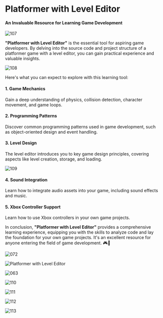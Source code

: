 # Platformer with Level Editor

#### An Invaluable Resource for Learning Game Development

![107](https://github.com/JoeLumbley/Platformer-with-Level-Editor/assets/77564255/b0ce51b7-8ef9-4a9e-a17b-f0eb2c381390)


**"Platformer with Level Editor"** is the essential tool for aspiring game developers. By delving into the source code and project structure of a platformer game with a level editor, you can gain practical experience and valuable insights.



![108](https://github.com/JoeLumbley/Platformer-with-Level-Editor/assets/77564255/5f8f849d-ccfc-4038-8084-6b2481814f7e)

Here's what you can expect to explore with this learning tool:

#### 1. Game Mechanics
Gain a deep understanding of physics, collision detection, character movement, and game loops.

#### 2. Programming Patterns
Discover common programming patterns used in game development, such as object-oriented design and event handling.

#### 3. Level Design
The level editor introduces you to key game design principles, covering aspects like level creation, storage, and loading.


![109](https://github.com/JoeLumbley/Platformer-with-Level-Editor/assets/77564255/29008dca-7ee9-46a5-a768-2b4ba432dc37)


#### 4. Sound Integration
Learn how to integrate audio assets into your game, including sound effects and music.

#### 5. Xbox Controller Support
Learn how to use Xbox controllers in your own game projects.

In conclusion, **"Platformer with Level Editor"** provides a comprehensive learning experience, equipping you with the skills to analyze code and lay the foundation for your own game projects. It's an excellent resource for anyone entering the field of game development. 🎮🚀



![072](https://github.com/JoeLumbley/Platformer-with-Level-Editor/assets/77564255/c4ae4c4c-7641-4a9f-96d5-c19805fdcc01)





![Platformer with Level Editor](https://github.com/JoeLumbley/Platformer-with-Level-Editor/assets/77564255/9c8fc9e2-5e4f-4f1f-a544-8b5b3a6ad385)

![063](https://github.com/JoeLumbley/Platformer-with-Level-Editor/assets/77564255/c55ed39f-9a4e-43d6-84a0-f5c364f224d9)










![110](https://github.com/JoeLumbley/Platformer-with-Level-Editor/assets/77564255/2d80575d-6374-4e93-a64c-836cdbbd3f9c)

![111](https://github.com/JoeLumbley/Platformer-with-Level-Editor/assets/77564255/cf9fd7bc-3e51-4f62-a41e-fffbb0ef78ee)



















![112](https://github.com/JoeLumbley/Platformer-with-Level-Editor/assets/77564255/1ed456d4-9e1e-4b3c-b335-ae719f763bbc)










![113](https://github.com/JoeLumbley/Platformer-with-Level-Editor/assets/77564255/4500a6da-5f13-4eb8-8eb2-11bbdabcc503)
